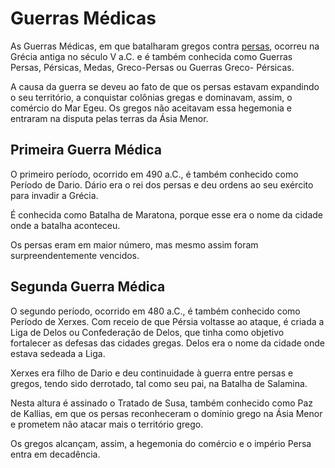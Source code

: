 # Guerras Médicas

As Guerras Médicas, em que batalharam gregos contra [persas](persia), ocorreu na Grécia antiga no século V a.C. e é também conhecida como Guerras Persas, Pérsicas, Medas, Greco-Persas ou Guerras Greco- Pérsicas.

A causa da guerra se deveu ao fato de que os persas estavam expandindo o seu território, a conquistar colônias gregas e dominavam, assim, o comércio do Mar Egeu. Os gregos não aceitavam essa hegemonia e entraram na disputa pelas terras da Ásia Menor.

## Primeira Guerra Médica

O primeiro período, ocorrido em 490 a.C., é também conhecido como Período de Dario. Dário era o rei dos persas e deu ordens ao seu exército para invadir a Grécia.

É conhecida como Batalha de Maratona, porque esse era o nome da cidade onde a batalha aconteceu.

Os persas eram em maior número, mas mesmo assim foram surpreendentemente vencidos.

## Segunda Guerra Médica

O segundo período, ocorrido em 480 a.C., é também conhecido como Período de Xerxes. Com receio de que Pérsia voltasse ao ataque, é criada a Liga de Delos ou Confederação de Delos, que tinha como objetivo fortalecer as defesas das cidades gregas. Delos era o nome da cidade onde estava sedeada a Liga.

Xerxes era filho de Dario e deu continuidade à guerra entre persas e gregos, tendo sido derrotado, tal como seu pai, na Batalha de Salamina.

Nesta altura é assinado o Tratado de Susa, também conhecido como Paz de Kallias, em que os persas reconheceram o domínio grego na Ásia Menor e prometem não atacar mais o território grego.

Os gregos alcançam, assim, a hegemonia do comércio e o império Persa entra em decadência.
